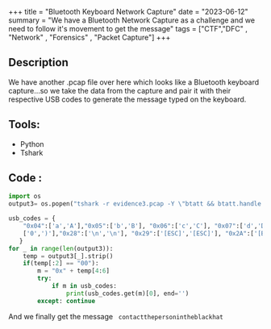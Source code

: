 +++
title = "Bluetooth Keyboard Network Capture"
date = "2023-06-12"
summary = "We have a Bluetooth Network Capture as a challenge and we need to follow it's movement to get the message" 
tags = ["CTF","DFC" , "Network" , "Forensics" , "Packet Capture"]
+++

## Description

We have another .pcap file[](https://github.com/blueee04/DFC-writeups/raw/main/evidence3/evidence3.pcap) over here which looks like a Bluetooth keyboard capture…so we take the data from the capture and pair it with their respective USB codes to generate the message typed on the keyboard.

## Tools:
* Python
* Tshark

## Code :
```py
import os
output3= os.popen("tshark -r evidence3.pcap -Y \"btatt && btatt.handle == 0x0018\" -T fields -e \"btatt.value\"").readlines()

usb_codes = {
    "0x04":['a','A'],"0x05":['b','B'], "0x06":['c','C'], "0x07":['d','D'], "0x08":['e','E'], "0x09":['f','F'],"0x0A":['g','G'],"0x0B":['h','H'], "0x0C":['i','I'], "0x0D":['j','J'], "0x0E":['k','K'], "0x0F":['l','L'],"0x10":['m','M'], "0x11":['n','N'], "0x12":['o','O'], "0x13":['p','P'], "0x14":['q','Q'], "0x15":['r','R'],"0x16":['s','S'], "0x17":['t','T'], "0x18":['u','U'], "0x19":['v','V'], "0x1A":['w','W'], "0x1B":['x','X'],"0x1C":['y','Y'], "0x1D":['z','Z'], "0x1E":['1','!'], "0x1F":['2','@'], "0x20":['3','#'], "0x21":['4','$'],"0x22":['5','%'], "0x23":['6','^'], "0x24":['7','&'], "0x25":['8','*'], "0x26":['9','('], "0x27":
    ['0',')'],"0x28":['\n','\n'], "0x29":['[ESC]','[ESC]'], "0x2A":['[BACKSPACE]','[BACKSPACE]'], "0x2B":['\t','\t'],"0x2C":[' ',' '], "0x2D":['-','_'], "0x2E":['=','+'], "0x2F":['[','{'], "0x30":[']','}'], "0x31":['\',"|'],"0x32":['#','~'], "0x33":";:", "0x34":"'\"", "0x36":",<",  "0x37":".>", "0x38":"/?","0x39":['[CAPSLOCK]','[CAPSLOCK]'], "0x3A":['F1'], "0x3B":['F2'], "0x3C":['F3'], "0x3D":['F4'], "0x3E":['F5'], "0x3F":['F6'], "0x41":['F7'], "0x42":['F8'], "0x43":['F9'], "0x44":['F10'], "0x45":['F11'],"0x46":['F12'], "0x4F":[u'→',u'→'], "0x50":[u'←',u'←'], "0x51":[u'↓',u'↓'], "0x52":[u'↑',u'↑']
   }
for _ in range(len(output3)):
    temp = output3[_].strip()
    if(temp[:2] == "00"):
        m = "0x" + temp[4:6]
        try:
            if m in usb_codes:
                print(usb_codes.get(m)[0], end='')
        except: continue
```
And we finally get the message
``` contactthepersonintheblackhat```